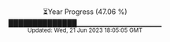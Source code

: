 <p align="center">
⏳Year Progress (47.06 %) <br>
██████████████▁▁▁▁▁▁▁▁▁▁▁▁▁▁▁▁ <br>
<sub>Updated: Wed, 21 Jun 2023 18:05:05 GMT</sub>
</p>

